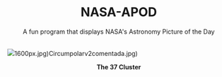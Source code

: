 <div align="center">
  <h1>
    NASA-APOD
  </h1>
</div>
  
<div align="center">
  A fun program that displays NASA's Astronomy Picture of the Day
</div>

<br>

![](https://apod.nasa.gov/apod/image/2405/NGC2169LRGBQHY183HR.jpg)1600px.jpg)Circumpolarv2comentada.jpg)

<p align = "center">
  <b>The 37 Cluster</b>
</p>
